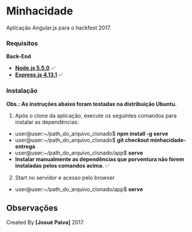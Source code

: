 # Minhacidade

Aplicação Angular.js para o hackfest 2017.

### Requisitos ###

**Back-End**

* **[Node.js 5.5.0](http://nodejs.org/en/)** :white_check_mark:
* **[Express.js 4.13.1](http://expressjs.com/pt-br/)** :white_check_mark:

### Instalação ###

**Obs.: As instruções abaixo foram testadas na distribuição Ubuntu.**

1. Após o clone da aplicação, execute os seguintes comandos para instalar as dependências:
  - user@user:~/path_do_arquivo_clonado$ **npm install -g serve**
  - user@user:~/path_do_arquivo_clonado$ **git checkout minhacidade-entrega**
  - user@user:~/path_do_arquivo_clonado/app$ **serve**
  - **Instalar manualmente as dependências que porventura não forem instaladas pelos comandos acima.** :white_check_mark:

2. Start no servidor e acesso pelo browser
  - user@user:~/path_do_arquivo_clonado/app$ **serve**

## Observações ##

Created By **[Josué Paiva]** 2017.